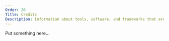 ```yaml
---
Order: 20
Title: Credits
Description: Information about tools, software, and frameworks that are used to create Chocolatey GUI
---
```


Put something here...